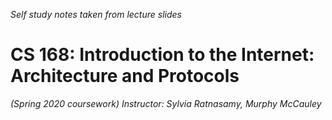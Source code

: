 _Self study notes taken from lecture slides_

# CS 168: Introduction to the Internet: Architecture and Protocols
*(Spring 2020 coursework)*
*Instructor: Sylvia Ratnasamy, Murphy McCauley*



